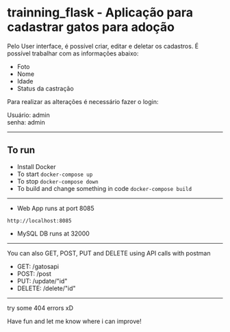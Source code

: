 # trainning_flask - Aplicação para cadastrar gatos para adoção

Pelo User interface, é possível criar, editar e deletar os cadastros. É possível trabalhar com as informações abaixo:

- Foto
- Nome
- Idade
- Status da castração

Para realizar as alterações é necessário fazer o login:

Usuário: admin \
senha: admin

------

## To run

- Install Docker
- To start ```docker-compose up```
- To stop ```docker-compose down```
- To build and change something in code ```docker-compose build```
------
- Web App runs at port 8085

```http://localhost:8085```

- MySQL DB runs at 32000

------

You can also GET, POST, PUT and DELETE using API calls with postman

- GET: /gatosapi
- POST: /post
- PUT: /update/"id"
- DELETE: /delete/"id"


------
try some 404 errors xD 

Have fun and let me know where i can improve!


